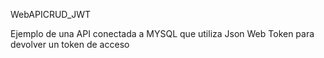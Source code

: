 WebAPICRUD_JWT

Ejemplo de una API conectada a MYSQL que utiliza Json Web Token para devolver un token de acceso
